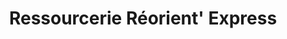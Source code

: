 ---
title: "Ressourcerie Réorient' Express"
url: /saint-bonnet-de-joux/ressourcerie-reorient-express/
shop: Gebrauchtwaren
---